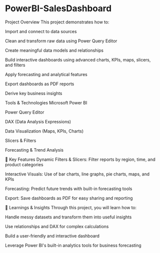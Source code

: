# PowerBI-SalesDashboard
Project Overview
This project demonstrates how to:

Import and connect to data sources

Clean and transform raw data using Power Query Editor

Create meaningful data models and relationships

Build interactive dashboards using advanced charts, KPIs, maps, slicers, and filters

Apply forecasting and analytical features

Export dashboards as PDF reports

Derive key business insights

Tools & Technologies
Microsoft Power BI

Power Query Editor

DAX (Data Analysis Expressions)

Data Visualization (Maps, KPIs, Charts)

Slicers & Filters

Forecasting & Trend Analysis

🎯 Key Features
Dynamic Filters & Slicers: Filter reports by region, time, and product categories

Interactive Visuals: Use of bar charts, line graphs, pie charts, maps, and KPIs

Forecasting: Predict future trends with built-in forecasting tools

Export: Save dashboards as PDF for easy sharing and reporting

📌 Learnings & Insights
Through this project, you will learn how to:

Handle messy datasets and transform them into useful insights

Use relationships and DAX for complex calculations

Build a user-friendly and interactive dashboard

Leverage Power BI's built-in analytics tools for business forecasting

